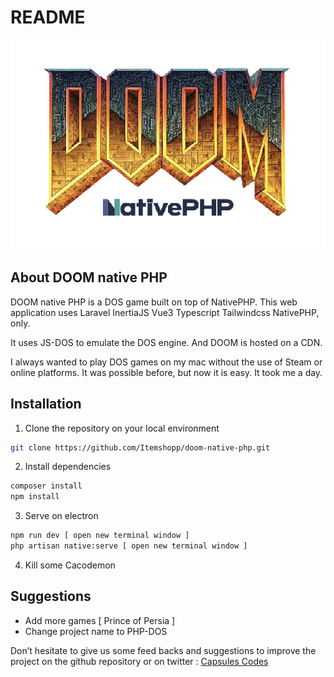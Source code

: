 # README

![doom-native-php.png](public/assets/doom-native-php.png)

## About DOOM native PHP

DOOM native PHP is a  DOS game built on top of NativePHP.
This web application uses Laravel InertiaJS Vue3 Typescript Tailwindcss NativePHP, only.

It uses JS-DOS to emulate the DOS engine. And DOOM is hosted on a CDN.

I always wanted to play DOS games on my mac without the use of Steam or online platforms.
It was possible before, but now it is easy. It took me a day.

## Installation

1. Clone the repository on your local environment

```bash
git clone https://github.com/Itemshopp/doom-native-php.git
```

2. Install dependencies

```bash
composer install
npm install
```

3. Serve on electron

```bash
npm run dev [ open new terminal window ]
php artisan native:serve [ open new terminal window ]
```

4. Kill some Cacodemon

## Suggestions

- Add more games [ Prince of Persia ]
- Change project name to PHP-DOS

Don’t hesitate to give us some feed backs and suggestions to improve the project on the github repository or on twitter : [Capsules Codes](https://twitter.com/capsulescodes)

